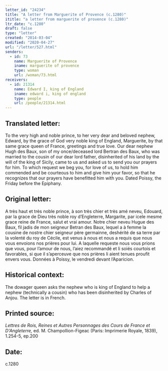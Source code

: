 ```yaml
---
letter_id: "24234"
title: "A letter from Marguerite of Provence (c.1280)"
ititle: "a letter from marguerite of provence (c.1280)"
ltr_date: "c.1280"
draft: false
type: "letter"
created: "2014-03-04"
modified: "2020-04-27"
url: "/letter/527.html"
senders:
  - id: 73
    name: Marguerite of Provence
    iname: marguerite of provence
    type: woman
    url: /woman/73.html
receivers:
  - id: 21314
    name: Edward I, king of England
    iname: edward i, king of england
    type: people
    url: /people/21314.html
---
```

<h2> Translated letter:</h2>To the very high and noble prince, to her very dear and beloved nephew, Edward, by the grace of God very noble king of England, Marguerite, by that same grace queen of France, greetings and true love.
Our dear nephew Hugh des Baux, son of my once/deceased lord Bertran des Baux, who was married to the cousin of our dear lord father, disinherited of his land by the will of the king of Sicily, came to us and asked us to send you our prayers for him.  To which request we beg you, for love of us, to hold him commended and be courteous to him and give him your favor, so that he recognizes that our prayers have benefitted him with you.
Dated Poissy, the Friday before the Epiphany.
<h2 class="mt-4"> Original letter:</h2>A très haut et très noble prince, à son très chier et très amé neveu, Edouard, par la grace de Dieu très noble roy d’Engleterre, Margarite, par icele mesme grace reine de France, salut et vrai amour. Notre chier neveu Hugue des Baux, fil jadis de mon seigneur Betran des Baux, lequel a à femme la cousine de nostre chier seigneur père germainne, deshérité de sa terre par la volenté du roy de Cécile, est venus à nous et nous a requis que nous vous envoions nos prières pour lui. A laquelle requeste nous vous prions que vous, pour l’amour de nous, l’aiez recommandé et li soiés courtois et favorables, si que il s’aperceuve que nos prières li aient tenues proufit envers vous.
Données à Poissy, le vendredi devant l’Aparicion.
<h2 class="mt-4"> Historical context:</h2>The dowager queen asks the nephew who is king of England to help a nephew (technically a cousin) who has been disinherited by Charles of Anjou.  The letter is in French.
<h2 class="mt-4"> Printed source:</h2><p><em>Lettres de Rois, Reines et Autres Personnages des Cours de France et D'Angleterre,</em> ed. M. Champollion-Figeac (Paris: Imprimerie Royale, 1839), 1.254-5, ep.200</p><h2 class="mt-4"> Date:</h2>c.1280